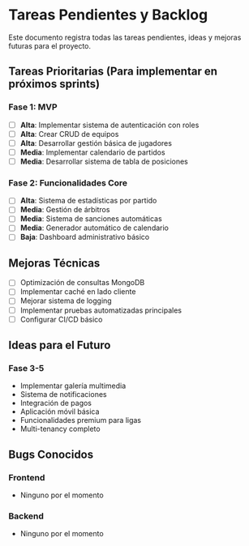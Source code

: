 # Tareas Pendientes y Backlog

Este documento registra todas las tareas pendientes, ideas y mejoras futuras para el proyecto.

## Tareas Prioritarias (Para implementar en próximos sprints)

### Fase 1: MVP
- [ ] **Alta**: Implementar sistema de autenticación con roles
- [ ] **Alta**: Crear CRUD de equipos
- [ ] **Alta**: Desarrollar gestión básica de jugadores
- [ ] **Media**: Implementar calendario de partidos
- [ ] **Media**: Desarrollar sistema de tabla de posiciones

### Fase 2: Funcionalidades Core
- [ ] **Alta**: Sistema de estadísticas por partido
- [ ] **Media**: Gestión de árbitros
- [ ] **Media**: Sistema de sanciones automáticas
- [ ] **Media**: Generador automático de calendario
- [ ] **Baja**: Dashboard administrativo básico

## Mejoras Técnicas

- [ ] Optimización de consultas MongoDB
- [ ] Implementar caché en lado cliente
- [ ] Mejorar sistema de logging
- [ ] Implementar pruebas automatizadas principales
- [ ] Configurar CI/CD básico

## Ideas para el Futuro

### Fase 3-5
- Implementar galería multimedia
- Sistema de notificaciones
- Integración de pagos
- Aplicación móvil básica
- Funcionalidades premium para ligas
- Multi-tenancy completo

## Bugs Conocidos

### Frontend
- Ninguno por el momento

### Backend
- Ninguno por el momento 